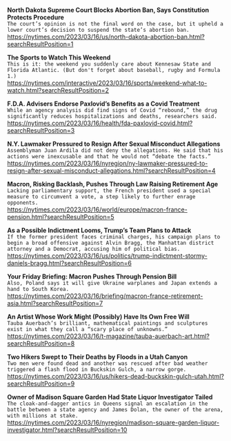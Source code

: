 **North Dakota Supreme Court Blocks Abortion Ban, Says Constitution Protects Procedure**\
`The court’s opinion is not the final word on the case, but it upheld a lower court’s decision to suspend the state’s abortion ban.`\
https://nytimes.com/2023/03/16/us/north-dakota-abortion-ban.html?searchResultPosition=1

**The Sports to Watch This Weekend**\
`This is it: the weekend you suddenly care about Kennesaw State and Florida Atlantic. (But don't forget about baseball, rugby and Formula 1.)`\
https://nytimes.com/interactive/2023/03/16/sports/weekend-what-to-watch.html?searchResultPosition=2

**F.D.A. Advisers Endorse Paxlovid’s Benefits as a Covid Treatment**\
`While an agency analysis did find signs of Covid “rebound,” the drug significantly reduces hospitalizations and deaths, researchers said.`\
https://nytimes.com/2023/03/16/health/fda-paxlovid-covid.html?searchResultPosition=3

**N.Y. Lawmaker Pressured to Resign After Sexual Misconduct Allegations**\
`Assemblyman Juan Ardila did not deny the allegations. He said that his actions were inexcusable and that he would not “debate the facts.”`\
https://nytimes.com/2023/03/16/nyregion/ny-lawmaker-pressured-to-resign-after-sexual-misconduct-allegations.html?searchResultPosition=4

**Macron, Risking Backlash, Pushes Through Law Raising Retirement Age**\
`Lacking parliamentary support, the French president used a special measure to circumvent a vote, a step likely to further enrage opponents.`\
https://nytimes.com/2023/03/16/world/europe/macron-france-pension.html?searchResultPosition=5

**As a Possible Indictment Looms, Trump’s Team Plans to Attack**\
`If the former president faces criminal charges, his campaign plans to begin a broad offensive against Alvin Bragg, the Manhattan district attorney and a Democrat, accusing him of political bias.`\
https://nytimes.com/2023/03/16/us/politics/trump-indictment-stormy-daniels-bragg.html?searchResultPosition=6

**Your Friday Briefing: Macron Pushes Through Pension Bill**\
`Also, Poland says it will give Ukraine warplanes and Japan extends a hand to South Korea.`\
https://nytimes.com/2023/03/16/briefing/macron-france-retirement-asia.html?searchResultPosition=7

**An Artist Whose Work Might (Possibly) Have Its Own Free Will**\
`Tauba Auerbach’s brilliant, mathematical paintings and sculptures exist in what they call a “scary place of unknowns.”`\
https://nytimes.com/2023/03/16/t-magazine/tauba-auerbach-art.html?searchResultPosition=8

**Two Hikers Swept to Their Deaths by Floods in a Utah Canyon**\
`Two men were found dead and another was rescued after bad weather triggered a flash flood in Buckskin Gulch, a narrow gorge.`\
https://nytimes.com/2023/03/16/us/hikers-dead-buckskin-gulch-utah.html?searchResultPosition=9

**Owner of Madison Square Garden Had State Liquor Investigator Tailed**\
`The cloak-and-dagger antics in Queens signal an escalation in the battle between a state agency and James Dolan, the owner of the arena, with millions at stake.`\
https://nytimes.com/2023/03/16/nyregion/madison-square-garden-liquor-investigator.html?searchResultPosition=10

